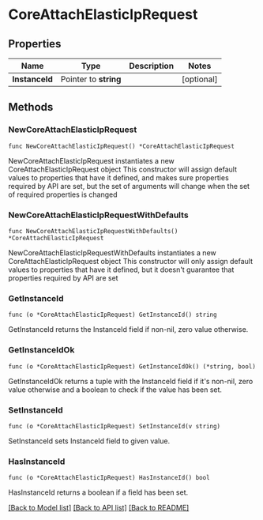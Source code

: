 # CoreAttachElasticIpRequest

## Properties

Name | Type | Description | Notes
------------ | ------------- | ------------- | -------------
**InstanceId** | Pointer to **string** |  | [optional] 

## Methods

### NewCoreAttachElasticIpRequest

`func NewCoreAttachElasticIpRequest() *CoreAttachElasticIpRequest`

NewCoreAttachElasticIpRequest instantiates a new CoreAttachElasticIpRequest object
This constructor will assign default values to properties that have it defined,
and makes sure properties required by API are set, but the set of arguments
will change when the set of required properties is changed

### NewCoreAttachElasticIpRequestWithDefaults

`func NewCoreAttachElasticIpRequestWithDefaults() *CoreAttachElasticIpRequest`

NewCoreAttachElasticIpRequestWithDefaults instantiates a new CoreAttachElasticIpRequest object
This constructor will only assign default values to properties that have it defined,
but it doesn't guarantee that properties required by API are set

### GetInstanceId

`func (o *CoreAttachElasticIpRequest) GetInstanceId() string`

GetInstanceId returns the InstanceId field if non-nil, zero value otherwise.

### GetInstanceIdOk

`func (o *CoreAttachElasticIpRequest) GetInstanceIdOk() (*string, bool)`

GetInstanceIdOk returns a tuple with the InstanceId field if it's non-nil, zero value otherwise
and a boolean to check if the value has been set.

### SetInstanceId

`func (o *CoreAttachElasticIpRequest) SetInstanceId(v string)`

SetInstanceId sets InstanceId field to given value.

### HasInstanceId

`func (o *CoreAttachElasticIpRequest) HasInstanceId() bool`

HasInstanceId returns a boolean if a field has been set.


[[Back to Model list]](../README.md#documentation-for-models) [[Back to API list]](../README.md#documentation-for-api-endpoints) [[Back to README]](../README.md)


